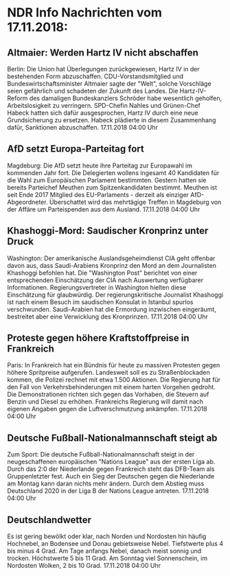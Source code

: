 # NDR Info Nachrichten vom 17.11.2018:


## Altmaier: Werden Hartz IV nicht abschaffen
Berlin:	Die Union hat Überlegungen zurückgewiesen, Hartz IV in der bestehenden Form abzuschaffen. CDU-Vorstandsmitglied und Bundeswirtschaftsminister Altmaier sagte der "Welt", solche Vorschläge seien gefährlich und schadeten der Zukunft des Landes. Die Hartz-IV-Reform des damaligen Bundeskanzlers Schröder habe wesentlich geholfen, Arbeitslosigkeit zu verringern. SPD-Chefin Nahles und Grünen-Chef Habeck hatten sich dafür ausgesprochen, Hartz IV durch eine neue Grundsicherung zu ersetzen. Habeck plädierte in diesem Zusammenhang dafür, Sanktionen abzuschaffen. 17.11.2018 04:00 Uhr 

## AfD setzt Europa-Parteitag fort
Magdeburg: Die AfD setzt heute ihre Parteitag zur Europawahl im kommenden Jahr fort. Die Delegierten wollens ingesamt 40 Kandidaten für die Wahl zum Europäischen Parlament bestimmten. Gestern hatten sie bereits Parteichef Meuthen zum Spitzenkandidaten bestimmt. Meuthen ist seit Ende 2017 Mitglied des EU-Parlaments - derzeit als einziger AfD-Abgeordneter. Überschattet wird das mehrtägige Treffen in Magdeburg von der Affäre um Parteispenden aus dem Ausland. 17.11.2018 04:00 Uhr 

## Khashoggi-Mord: Saudischer Kronprinz unter Druck
Washington:	Der amerikanische Auslandsgeheimdienst CIA geht offenbar davon aus, dass Saudi-Arabiens Kronprinz den Mord an dem Journalisten Khashoggi befohlen hat. Die "Washington Post" berichtet von einer entsprechenden Einschätzung der CIA nach Auswertung verfügbarer Informationen. Regierungsvertreter in Washington hielten diese Einschätzung für glaubwürdig. Der regierungskritische Journalist Khashoggi ist nach einem Besuch im saudischen Konsulat in Istanbul spurlos verschwunden. Saudi-Arabien hat die Ermordung inzwischen eingeräumt, bestreitet aber eine Verwicklung des Kronprinzen. 17.11.2018 04:00 Uhr 

## Proteste gegen höhere Kraftstoffpreise in Frankreich
Paris: In Frankreich hat ein Bündnis für heute zu massiven Protesten gegen höhere Spritpreise aufgerufen. Landesweit soll es zu Straßenblockaden kommen, die Polizei rechnet mit etwa 1.500 Aktionen. Die Regierung hat für den Fall von Verkehrsbehinderungen mit einem harten Vorgehen gedroht. Die Demonstrationen richten sich gegen das Vorhaben, die Steuern auf Benzin und Diesel zu erhöhen. Frankreichs Regierung will damit nach eigenen Angaben gegen die Luftverschmutzung ankämpfen. 17.11.2018 04:00 Uhr 

## Deutsche Fußball-Nationalmannschaft steigt ab
Zum Sport: Die deutsche Fußball-Nationalmannschaft steigt in der neugeschaffenen europäischen "Nations League" aus der ersten Liga ab. Durch das 2:0 der Niederlande gegen Frankreich steht das DFB-Team als Gruppenletzter fest. Auch ein Sieg der Deutschen gegen die Niederlande am Montag kann daran nichts mehr ändern. Durch dem Abstieg muss Deutschland 2020 in der Liga B der Nations League antreten. 17.11.2018 04:00 Uhr 

## Deutschlandwetter
Es ist gering bewölkt oder klar, nach Norden und Nordosten hin häufig Hochnebel, an Bodensee und Donau gebietsweise Nebel. Tiefstwerte plus 4 bis minus 4 Grad. Am Tage anfangs Nebel, danach meist sonnig und trocken. Höchstwerte 5 bis 11 Grad. Am Sonntag viel Sonnenschein, im Nordosten Wolken, 2 bis 10 Grad. 17.11.2018 04:00 Uhr 
